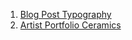1. [Blog Post Typography](https://leila-bekirkhan.github.io/projects/01-markup/03-mini-projects/blog-post-typography/)
2. [Artist Portfolio Ceramics](https://leila-bekirkhan.github.io/projects/01-markup/03-mini-projects/artist-portfolio-ceramics/)
